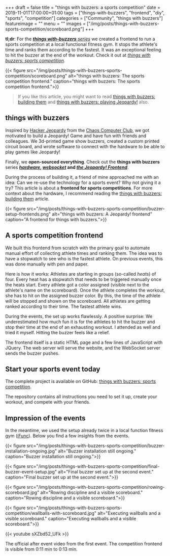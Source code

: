 +++
draft = false
title = "things with buzzers: a sports competition"
date = 2019-11-01T17:00:00+01:00
tags = ["things-with-buzzers", "frontend", "diy", "sports", "competition"]
categories = ["Community", "things with buzzers"]
featureimage = ""
menu = ""
images = ["/img/posts/things-with-buzzers-sports-competition/scoreboard.png"]
+++

**tl;dr**: For the _[**things with-buzzers** series](https://github.com/andygrunwald/things-with-buzzers-hardware)_ we created a frontend to run a sports competition at a local functional fitness gym. It stops the athlete's time and ranks them according to the fastest. It was an exceptional feeling to hit the buzzer at the end of the workout. Check it out at _[things with buzzers: sports competition](https://github.com/andygrunwald/things-with-buzzers-sports-competition)_.

<!--more-->

{{< figure src="/img/posts/things-with-buzzers-sports-competition/scoreboard.png" alt="things with buzzers: The sports competition frontend." caption="things with buzzers: The sports competition frontend.">}}

> If you like this article, you might want to read [things with buzzers: building them](/blog/things-with-buzzers-building-them) and [things with buzzers: playing Jeopardy!](/blog/things-with-buzzers-playing-jeopardy/) also.

## things with buzzers

Inspired by [Hacker Jeopardy](https://media.ccc.de/search/?q=Hacker+Jeopardy) from the [Chaos Computer Club](https://www.ccc.de/en/), we got motivated to build a Jeopardy! Game and have fun with friends and colleagues.
We 3d-printed game show buzzers, created a custom printed circuit board, and wrote software to connect with the hardware to be able to play games like Jeopardy!

Finally, we **open-sourced everything**.
Check out the **things with buzzers** series **_[hardware](https://github.com/andygrunwald/things-with-buzzers-hardware)_, _[websocket](https://github.com/andygrunwald/things-with-buzzers-websocket)_ and _[the Jeopardy! Frontend](https://github.com/andygrunwald/things-with-buzzers-jeopardy)_**.

During the process of building it, a friend of mine approached me with an idea: Can we re-use the technology for a sports event?
Why not giving it a try?
This article is about a **frontend for sports competitions**.
For more context about the hardware, I recommend reading the [things with buzzers: building them](/blog/things-with-buzzers-building-them/) article.

{{< figure src="/img/posts/things-with-buzzers-sports-competition/buzzer-setup-frontends.png" alt="things with buzzers: A Jeopardy! frontend" caption="A frontend for things with buzzers.">}}

## A sports competition frontend

We built this frontend from scratch with the primary goal to automate manual effort of collecting athlete times and ranking them.
The idea was to have a stopwatch to see who is the fastest athlete.
On previous events, this was done manually with pen and paper.

Here is how it works:
Athletes are starting in groups (so-called _heats_) of four.
Every heat has a stopwatch that needs to be triggered manually once the heats start.
Every athlete got a color assigned (visible next to the athlete's name on the scoreboard).
Once the athlete completes the workout, she has to hit on the assigned buzzer color.
By this, the time of the athlete will be stopped and shown on the scoreboard.
All athletes are getting ranked according to their time.
The fastest athlete wins.

During the events, the set up works flawlessly.
A positive surprise: We underestimated how much fun it is for the athletes to hit the buzzer and stop their time at the end of an exhausting workout.
I attended as well and tried it myself.
Hitting the buzzer feels like a relief.

The frontend itself is a static HTML page and a few lines of JavaScript with JQuery.
The web server will serve the website, and the WebSocket server sends the buzzer pushes.

## Start your sports event today

The complete project is available on GitHub: [things with buzzers: sports competition](https://github.com/andygrunwald/things-with-buzzers-sports-competition).

The repository contains all instructions you need to set it up, create your workout, and compete with your friends.

## Impression of the events

In the meantime, we used the setup already twice in a local function fitness gym ([iFunc](https://www.ifunc.de/)).
Below you find a few insights from the events.

{{< figure src="/img/posts/things-with-buzzers-sports-competition/buzzer-installation-ongoing.jpg" alt="Buzzer installation still ongoing." caption="Buzzer installation still ongoing.">}}

{{< figure src="/img/posts/things-with-buzzers-sports-competition/final-buzzer-event-setup.jpg" alt="Final buzzer set up at the second event." caption="Final buzzer set up at the second event.">}}

{{< figure src="/img/posts/things-with-buzzers-sports-competition/rowing-scoreboard.jpg" alt="Rowing discipline and a visible scoreboard." caption="Rowing discipline and a visible scoreboard.">}}

{{< figure src="/img/posts/things-with-buzzers-sports-competition/wallballs-with-scoreboard.jpg" alt="Executing wallballs and a visible scoreboard." caption="Executing wallballs and a visible scoreboard.">}}

{{< youtube sXZbd52_UFk >}}
<div class="video-caption">
The official after event video from the first event.
The competition frontend is visible from 0:11 min to 0:13 min.
</div>